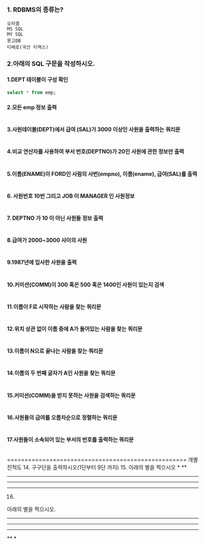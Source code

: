 ### 1. RDBMS의 종류는?
	오라클
	MS SQL
	MY SQL
	몽고DB
	티베로(국산 티맥스)

### 2.아래의 SQL 구문을 작성하시오.

#### 1.DEPT 테이블이 구성 확인
```sql
select * from emp;
```
#### 2.모든 emp 정보 출력
```sql
```
#### 3.사원테이블(DEPT)에서 급여 (SAL)가 3000 이상인 사원을 출력하는 쿼리문
```sql
```

#### 4.비교 연산자를 사용하여 부서 번호(DEPTNO)가 20인 사원에 관한 정보만 출력
```sql
```

#### 5.이름(ENAME)이 FORD인 사람의 사번(empno), 이름(ename), 급여(SAL)를 출력
```sql
```

#### 6. 사원번호 10번 그리고  JOB 이 MANAGER 인 사원정보
```sql
```

#### 7. DEPTNO 가 10 이 아닌 사원들 정보 출력
```sql
```
#### 8.급여가 2000~3000 사이의 사원
```sql
```
#### 9.1987년에 입사한 사원을 출력
```sql
```
#### 10.커미션(COMM)이 300 혹은 500 혹은 1400인 사원이 있는지 검색
```sql
```
#### 11.이름이 F로 시작하는 사람을 찾는 쿼리문
```sql
```
#### 12.위치 상관 없이 이름 중에 A가 들어있는 사람을 찾는 쿼리문
```sql
```
#### 13.이름이 N으로 끝나는 사람을 찾는 쿼리문
```sql
```
#### 14.이름의 두 번째 글자가 A인 사원을 찾는 쿼리문
```sql
```
#### 15.커미션(COMM)을 받지 못하는 사원을 검색하는 쿼리문
```sql
```
#### 16.사원들의 급여를 오름차순으로 정렬하는 쿼리문
```sql
```
#### 17.사원들이 소속되어 있는 부서의 번호를 출력하는 쿼리문
```sql
```

===================================================
개별 진척도
14.
 구구단을 출력하시오(1단부터 9단 까지)
15.
아래의 별을 찍으시오
    *
   **
  ***
 ****
*****
16.
아래의 별을 찍으시오.
*****
 ****
  ***
   **
    *